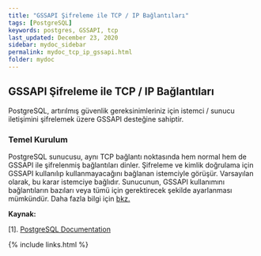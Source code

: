 ```yaml
---
title: "GSSAPI Şifreleme ile TCP / IP Bağlantıları"
tags: [PostgreSQL]
keywords: postgres, GSSAPI, tcp
last_updated: December 23, 2020
sidebar: mydoc_sidebar
permalink: mydoc_tcp_ip_gssapi.html
folder: mydoc
---
```


## GSSAPI Şifreleme ile TCP / IP Bağlantıları

PostgreSQL, artırılmış güvenlik gereksinimleriniz için istemci / sunucu iletişimini şifrelemek üzere GSSAPI desteğine sahiptir.

### Temel Kurulum

PostgreSQL sunucusu, aynı TCP bağlantı noktasında hem normal hem de GSSAPI ile şifrelenmiş bağlantıları dinler. Şifreleme ve kimlik doğrulama için GSSAPI kullanılıp kullanmayacağını bağlanan istemciyle görüşür. Varsayılan olarak, bu karar istemciye bağlıdır. Sunucunun, GSSAPI kullanımını bağlantıların bazıları veya tümü için gerektirecek şekilde ayarlanması mümkündür. Daha fazla bilgi için [bkz.](https://www.postgresql.org/docs/current/gssapi-auth.html)

**Kaynak:**

[1]. [PostgreSQL Documentation](https://www.postgresql.org/docs/current/gssapi-enc.html)

{% include links.html %}
